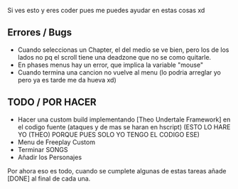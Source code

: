 Si ves esto y eres coder pues me puedes ayudar en estas cosas xd

## Errores / Bugs
- Cuando seleccionas un Chapter, el del medio se ve bien, pero los de los lados no pq el scroll tiene una deadzone que no se como quitarle.
- En phases menus hay un error, que implica la variable "mouse"
- Cuando termina una cancion no vuelve al menu (lo podria arreglar yo pero ya es tarde me da hueva xd)

## TODO / POR HACER
- Hacer una custom build implementando [Theo Undertale Framework] en el codigo fuente (ataques y de mas se haran en hscript) (ESTO LO HARE YO (THEO) PORQUE PUES SOLO YO TENGO EL CODIGO ESE)
- Menu de Freeplay Custom
- Terminar SONGS
- Añadir los Personajes

Por ahora eso es todo, cuando se cumplete algunas de estas tareas añade [DONE] al final de cada una.
